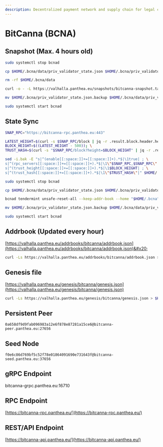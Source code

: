 ```yaml
---
description: Decentralized payment network and supply chain for legal cannabis industry.
---
```


# BitCanna (BCNA)

## Snapshot (Max. 4 hours old)

```bash
sudo systemctl stop bcnad

cp $HOME/.bcna/data/priv_validator_state.json $HOME/.bcna/priv_validator_state.json.backup

rm -rf $HOME/.bcna/data

curl -o - -L https://valhalla.panthea.eu/snapshots/bitcanna-snapshot.tar.lz4 | lz4 -c -d - | tar -x -C $HOME/.bcna

mv $HOME/.bcna/priv_validator_state.json.backup $HOME/.bcna/data/priv_validator_state.json

sudo systemctl start bcnad
```

## State Sync

```bash
SNAP_RPC="https://bitcanna-rpc.panthea.eu:443"

LATEST_HEIGHT=$(curl -s $SNAP_RPC/block | jq -r .result.block.header.height); \
BLOCK_HEIGHT=$((LATEST_HEIGHT - 500)); \
TRUST_HASH=$(curl -s "$SNAP_RPC/block?height=$BLOCK_HEIGHT" | jq -r .result.block_id.hash)

sed -i.bak -E "s|^(enable[[:space:]]+=[[:space:]]+).*$|\1true| ; \
s|^(rpc_servers[[:space:]]+=[[:space:]]+).*$|\1\"$SNAP_RPC,$SNAP_RPC\"| ; \
s|^(trust_height[[:space:]]+=[[:space:]]+).*$|\1$BLOCK_HEIGHT| ; \
s|^(trust_hash[[:space:]]+=[[:space:]]+).*$|\1\"$TRUST_HASH\"|" $HOME/.bcna/config/config.toml

sudo systemctl stop bcnad

cp $HOME/.bcna/data/priv_validator_state.json $HOME/.bcna/priv_validator_state.json.backup

bcnad tendermint unsafe-reset-all --keep-addr-book --home "$HOME/.bcna"

mv $HOME/.bcna/priv_validator_state.json.backup $HOME/.bcna/data/priv_validator_state.json

sudo systemctl start bcnad
```

## Addrbook (Updated every hour) <a href="#addrbook" id="addrbook"></a>

[https://valhalla.panthea.eu/addrbooks/bitcanna/addrbook.json](https://valhalla.panthea.eu/addrbooks/bitcanna/addrbook.json)&#x20;

```bash
curl -Ls https://valhalla.panthea.eu/addrbooks/bitcanna/addrbook.json > $HOME/.bcna/config/addrbook.json
```

## Genesis file

[https://valhalla.panthea.eu/genesis/bitcanna/genesis.json](https://valhalla.panthea.eu/genesis/bitcanna/genesis.json)

```bash
curl -Ls https://valhalla.panthea.eu/genesis/bitcanna/genesis.json > $HOME/.bcna/config/genesis.json
```

## Persistent Peer

```url
0a658df9d9fab096983a12e6f878e87281a15ce6@bitcanna-peer.panthea.eu:27656
```

## Seed Node

```url
f0e6c86d769bf5c52f78e01864091690e731643f@bitcanna-seed.panthea.eu:37656
```

## gRPC Endpoint

bitcanna-grpc.panthea.eu:16710

## RPC Endpoint

[https://bitcanna-rpc.panthea.eu/](https://bitcanna-rpc.panthea.eu/)

## REST/API Endpoint

[https://bitcanna-api.panthea.eu/](https://bitcanna-api.panthea.eu/)
